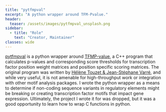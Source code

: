 ```yaml
---
title: "pytfmpval"
excerpt: "A python wrapper around TFM-Pvalue."
header:
  teaser: /assets/images/pytfmpval_unsplash.png
sidebar:
  - title: "Role"
    text: "Creator, Maintainer"
classes: wide
---
```


[pytfmpval]() is a python wrapper around [TFMP-value](https://bioinfo.lifl.fr/tfm-pvalue/tfm-pvalue.php), a C++ program that calculates p-values and corresponding score thresholds for transcription factor position weight matrices and position specific scoring matrices. The original program was written by [Hélène Touzet & Jean-Stéphane Varré](https://almob.biomedcentral.com/articles/10.1186/1748-7188-2-15), and while very useful, it is not amenable for high-throughput work or integration with other motif analysis packages. I wrote the python wrapper as a means to determine if non-coding sequence variants in regulatory elements might be breaking or creating transcription factor motifs that impact gene expression. Ultimately, the project I wrote it for was dropped, but it was a good opportunity to learn how to wrap C functions in python.